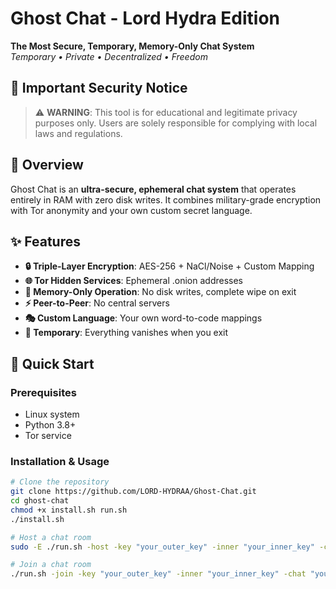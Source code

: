 # Ghost Chat - Lord Hydra Edition

**The Most Secure, Temporary, Memory-Only Chat System**  
*Temporary • Private • Decentralized • Freedom*

## 🚨 Important Security Notice

> ⚠️ **WARNING**: This tool is for educational and legitimate privacy purposes only. Users are solely responsible for complying with local laws and regulations.

## 📖 Overview

Ghost Chat is an **ultra-secure, ephemeral chat system** that operates entirely in RAM with zero disk writes. It combines military-grade encryption with Tor anonymity and your own custom secret language.

## ✨ Features

- **🔒 Triple-Layer Encryption**: AES-256 + NaCl/Noise + Custom Mapping
- **🌐 Tor Hidden Services**: Ephemeral .onion addresses
- **💾 Memory-Only Operation**: No disk writes, complete wipe on exit
- **⚡ Peer-to-Peer**: No central servers
- **🎭 Custom Language**: Your own word-to-code mappings
- **🚀 Temporary**: Everything vanishes when you exit

## 🚀 Quick Start

### Prerequisites
- Linux system
- Python 3.8+
- Tor service

### Installation & Usage

```bash
# Clone the repository
git clone https://github.com/LORD-HYDRAA/Ghost-Chat.git
cd ghost-chat
chmod +x install.sh run.sh
./install.sh

# Host a chat room
sudo -E ./run.sh -host -key "your_outer_key" -inner "your_inner_key" -chat "your_chat_key" -username "YourName"

# Join a chat room
./run.sh -join -key "your_outer_key" -inner "your_inner_key" -chat "your_chat_key" -username "YourName" -address "onion_address.onion"
